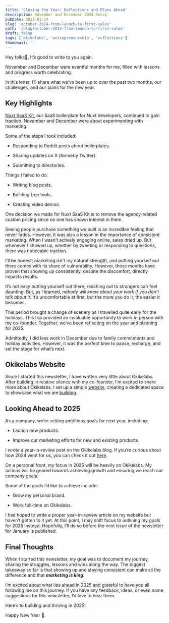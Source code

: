 ```yaml
---
title: 'Closing the Year: Reflections and Plans Ahead'
description: November and December 2024 Recap
pubDate: 2025-01-14
slug: 'october-2024-from-launch-to-first-sales'
path: '/blog/october-2024-from-launch-to-first-sales'
draft: false
tags: ['okikelabs', 'entrepreneurship', 'reflections']
thumbnail: ''
---
```


Hey folks👋, It’s good to write to you again.

November and December were eventful months for me, filled with lessons and progress worth celebrating.

In this letter, I’ll share what we’ve been up to over the past two months, our challenges, and our plans for the new year.

## Key Highlights

[Nuxt SaaS Kit](https://nuxtsaaskit.com/?ref=peoray.dev), our SaaS boilerplate for Nuxt developers, continued to gain traction. November and December were about experimenting with marketing.

Some of the steps I took included:

- Responding to Reddit posts about boilerplates.

- Sharing updates on X (formerly Twitter).

- Submitting to directories.

Things I failed to do:

- Writing blog posts.

- Building free tools.

- Creating video demos.

One decision we made for Nuxt SaaS Kit is to remove the agency-related custom pricing since no one has shown interest in them.

Seeing people purchase something we built is an incredible feeling that never fades. However, it was also a lesson in the importance of consistent marketing. When I wasn’t actively engaging online, sales dried up. But whenever I showed up, whether by tweeting or responding to questions, there was noticeable traction.

I’ll be honest; marketing isn't my natural strength, and putting yourself out there comes with its share of vulnerability. However, these months have proven that showing up consistently, despite the discomfort, directly impacts results.

It’s not easy putting yourself out there; reaching out to strangers can feel daunting. But, as I learned, _nobody will know about your work if you don’t talk about it_. It’s uncomfortable at first, but the more you do it, the easier it becomes.

This period brought a change of scenery as I travelled quite early for the holidays. This trip provided an invaluable opportunity to work in person with my co-founder. Together, we’ve been reflecting on the year and planning for 2025.

Admittedly, I did less work in December due to family commitments and holiday activities. However, it was the perfect time to pause, recharge, and set the stage for what’s next.

## Okikelabs Website

Since I started this newsletter, I have written very little about Okikelabs. After building in relative silence with my co-founder, I'm excited to share more about Okikelabs. I set up a simple [website](https://okikelabs.com/?ref=peoray.dev), creating a dedicated space to showcase what we are [building](https://okikelabs.com/blog/hello-world/?ref=peoray.dev).

## Looking Ahead to 2025

As a company, we’re setting ambitious goals for next year, including:

- Launch new products.

- Improve our marketing efforts for new and existing products.

I wrote a year-in-review post on the Okikelabs blog. If you’re curious about how 2024 went for us, you can check it out [here](https://okikelabs.com/blog/year-in-review-2024/?ref=peoray.dev).

On a personal front, my focus in 2025 will be heavily on Okikelabs. My actions will be geared towards achieving growth and ensuring we reach our company goals.

Some of the goals I’d like to achieve include:

- Grow my personal brand.

- Work full-time on Okikelabs.

I had hoped to write a proper year-in-review article on my website but haven’t gotten to it yet. At this point, I may shift focus to outlining my goals for 2025 instead. Hopefully, I’ll do so before the next issue of the newsletter for January is published.

## Final Thoughts

When I started this newsletter, my goal was to document my journey, sharing the struggles, lessons and wins along the way. The biggest takeaway so far is that showing up and staying consistent can make all the difference and that **_marketing is king_**.

I’m excited about what lies ahead in 2025 and grateful to have you all following me on this journey. If you have any feedback, ideas, or even name suggestions for this newsletter, I’d love to hear them.

Here’s to building and thriving in 2025!

Happy New Year 🎉.
